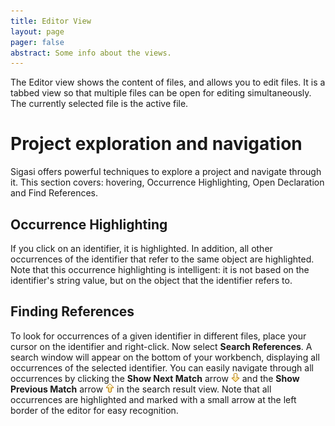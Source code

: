 ```yaml
---
title: Editor View
layout: page 
pager: false
abstract: Some info about the views.
---
```


The Editor view shows the content of files, and allows you to edit files. It is a tabbed view so that multiple files can be open for editing simultaneously.  The currently selected file is the active file.

Project exploration and navigation
===================================

Sigasi offers powerful techniques to explore a project and navigate through it. This section covers: hovering, Occurrence Highlighting, Open Declaration and Find References.

Occurrence Highlighting
-----------------------

If you click on an identifier, it is highlighted. In addition, all other occurrences of the identifier that refer to the same object are highlighted. Note that this occurrence highlighting is intelligent: it is not based on the identifier's string value, but on the object that the identifier refers to.

 
Finding References 
------------------

To look for occurrences of a given identifier in different files, place your cursor on the identifier and right-click. Now select **Search References**. A search window will appear on the bottom of your workbench, displaying all occurrences of the selected identifier. You can easily navigate through all occurrences by clicking the **Show Next Match** arrow ![Show next match](/images/icons/showNextMatch.png) and the **Show Previous Match** arrow ![Show previous match](/images/icons/showPreviousMatch.png) in the search result view. Note that all occurrences are highlighted and marked with a small arrow at the left border of the editor for easy recognition.
